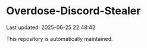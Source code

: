 # Overdose-Discord-Stealer

Last updated: 2025-06-25 22:48:42

This repository is automatically maintained.
